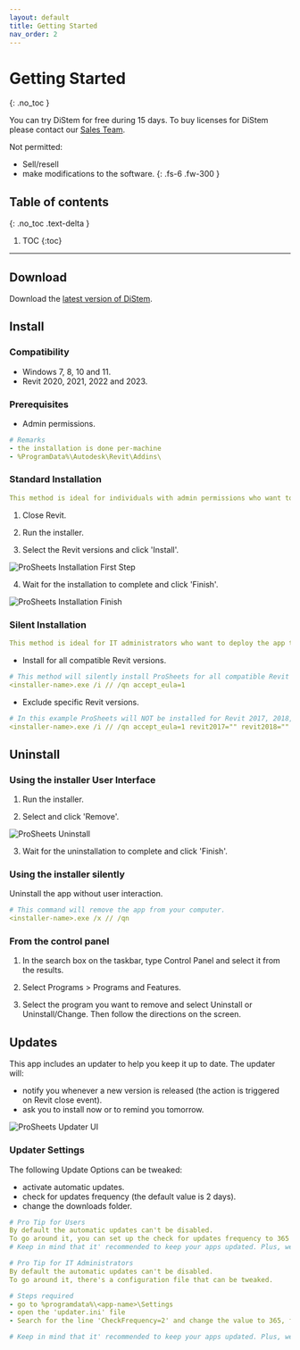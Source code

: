 ```yaml
---
layout: default
title: Getting Started
nav_order: 2
---
```


# Getting Started
{: .no_toc }

You can try DiStem for free during 15 days. To buy licenses for DiStem please contact our [Sales Team](mailto:sales@diroots.com). 

Not permitted:
-	Sell/resell
-	make modifications to the software.
{: .fs-6 .fw-300 }

## Table of contents
{: .no_toc .text-delta }

1. TOC
{:toc}

---

## Download

Download the [latest version of DiStem](https://diroots.com/revit-plugins/distem-bundle-for-autodesk-revit/).


## Install

### Compatibility
- Windows 7, 8, 10 and 11.
- Revit 2020, 2021, 2022 and 2023.

### Prerequisites
- Admin permissions.

```yaml
# Remarks
- the installation is done per-machine
- %ProgramData%\Autodesk\Revit\Addins\
```

### Standard Installation

```yaml
This method is ideal for individuals with admin permissions who want to install the app in one computer.
```

1. Close Revit.

2. Run the installer.

3. Select the Revit versions and click 'Install'.

![ProSheets Installation First Step](../assets/images/GIFs/PS-Install-Step-1.gif)

4. Wait for the installation to complete and click 'Finish'.

![ProSheets Installation Finish](../assets/images/PS-Installer-Finished.png)

### Silent Installation

```yaml
This method is ideal for IT administrators who want to deploy the app to multiple computers.
```

- Install for all compatible Revit versions.

```yaml
# This method will silently install ProSheets for all compatible Revit versions.
<installer-name>.exe /i // /qn accept_eula=1
```

- Exclude specific Revit versions.

```yaml
# In this example ProSheets will NOT be installed for Revit 2017, 2018, and 2019.
<installer-name>.exe /i // /qn accept_eula=1 revit2017="" revit2018="" revit2019=""
```

## Uninstall

### Using the installer User Interface

1. Run the installer.

2. Select and click 'Remove'.

![ProSheets Uninstall](../assets/images/GIFs/PS-Uninstall.gif)

3. Wait for the uninstallation to complete and click 'Finish'. 


### Using the installer silently

Uninstall the app without user interaction.

```yaml
# This command will remove the app from your computer.
<installer-name>.exe /x // /qn
```

### From the control panel

1. In the search box on the taskbar, type Control Panel and select it from the results.

2. Select Programs > Programs and Features.

3. Select the program you want to remove and select Uninstall or Uninstall/Change. Then follow the directions on the screen.

## Updates

This app includes an updater to help you keep it up to date. 
The updater will:
- notify you whenever a new version is released (the action is triggered on Revit close event).
- ask you to install now or to remind you tomorrow.

![ProSheets Updater UI](../assets/images/updater-default.png)

### Updater Settings

The following Update Options can be tweaked:
- activate automatic updates.
- check for updates frequency (the default value is 2 days). 
- change the downloads folder.

```yaml
# Pro Tip for Users
By default the automatic updates can't be disabled.
To go around it, you can set up the check for updates frequency to 365 days, for example.
# Keep in mind that it' recommended to keep your apps updated. Plus, we do not provide support for outdated applications.
```

```yaml
# Pro Tip for IT Administrators
By default the automatic updates can't be disabled.
To go around it, there's a configuration file that can be tweaked.

# Steps required
- go to %programdata%\<app-name>\Settings
- open the 'updater.ini' file
- Search for the line 'CheckFrequency=2' and change the value to 365, for example.

# Keep in mind that it' recommended to keep your apps updated. Plus, we do not provide support for outdated applications.
```
